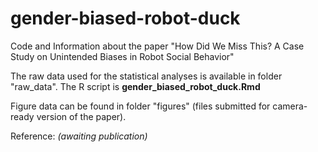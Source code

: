# gender-biased-robot-duck
Code and Information about the paper "How Did We Miss This? A Case Study on Unintended Biases in Robot Social Behavior"

The raw data used for the statistical analyses is available in folder "raw_data".
The R script is **gender_biased_robot_duck.Rmd**

Figure data can be found in folder "figures" (files submitted for camera-ready version of the paper).




Reference:
*(awaiting publication)*
